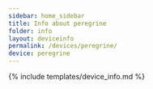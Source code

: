 ```yaml
---
sidebar: home_sidebar
title: Info about peregrine
folder: info
layout: deviceinfo
permalink: /devices/peregrine/
device: peregrine
---
```

{% include templates/device_info.md %}
